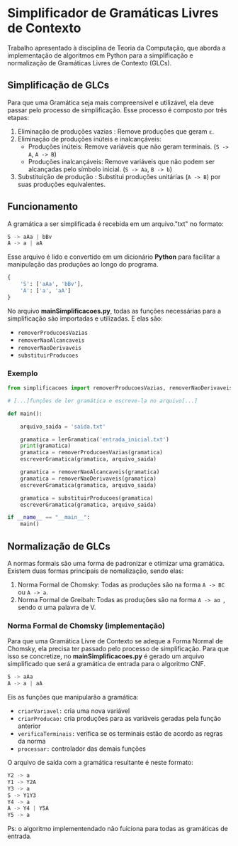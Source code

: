 # Simplificador de Gramáticas Livres de Contexto

Trabalho apresentado à disciplina de Teoria da Computação, que aborda a implementação de algoritmos em Python para a simplificação e normalização de Gramáticas Livres de Contexto (GLCs).

## Simplificação de GLCs

Para que uma Gramática seja mais compreensível e utilizável, ela deve passar pelo processo de simplificação. Esse processo é composto por três etapas:

1. Eliminação de produções vazias : Remove produções que geram `ε`.
2. Eliminação de produções inúteis e inalcançáveis:
    * Produções inúteis: Remove variáveis que não geram terminais.
    (`S -> A`,
    `A -> B`)
    * Produções inalcançáveis: Remove variáveis que não podem ser alcançadas pelo símbolo inicial. 
    (`S -> Aa`, 
    `B -> b`)
3. Substituição de produção : Substitui produções unitárias (`A -> B`) por suas produções equivalentes.

## Funcionamento

A gramática a ser simplificada é recebida em um arquivo."txt" no formato:

```python
S -> aAa | bBv
A -> a | aA
```
Esse arquivo é lido e convertido em um dicionário **Python** para facilitar a manipulação das produções ao longo do programa.

```python
{
    'S': ['aAa', 'bBv'], 
    'A': ['a', 'aA']
}
```

No arquivo **mainSimplificacoes.py**, todas as funções necessárias para a simplificação são importadas e utilizadas. 
E elas são:

* `removerProducoesVazias`
* `removerNaoAlcancaveis`
* `removerNaoDerivaveis`
* `substituirProducoes`

### Exemplo

```python
from simplificacoes import removerProducoesVazias, removerNaoDerivaveis, removerNaoAlcancaveis, substituirProducoes

# [...]funções de ler gramática e escreve-la no arquivo[...]

def main():

    arquivo_saida = 'saida.txt'

    gramatica = lerGramatica('entrada_inicial.txt')
    print(gramatica)
    gramatica = removerProducoesVazias(gramatica)
    escreverGramatica(gramatica, arquivo_saida)

    gramatica = removerNaoAlcancaveis(gramatica)
    gramatica = removerNaoDerivaveis(gramatica)
    escreverGramatica(gramatica, arquivo_saida)

    gramatica = substituirProducoes(gramatica)
    escreverGramatica(gramatica, arquivo_saida)

if __name__ == "__main__":
    main()
```

## Normalização de GLCs

A normas formais são uma forma de padronizar e otimizar uma gramática. Existem duas formas principais de nomalização, sendo elas:

1. Norma Formal de Chomsky: Todas as produções são na forma `A -> BC` ou `A -> a`.
2. Norma Formal de Greibah: Todas as produções são na forma `A -> aα `, sendo α uma palavra de V.

### Norma Formal de Chomsky (implementação)

Para que uma Gramática Livre de Contexto se adeque a Forma Normal de Chomsky, ela precisa ter passado pelo processo de simplificação. Para que isso se concretize, no **mainSimplificacoes.py** é gerado um arquivo simplificado que será a gramática de entrada para o algoritmo CNF.

```python
S -> aAa
A -> a | aA
```
Eis as funções que manipularão a gramática:
* `criarVariavel:` cria uma nova variável 
* `criarProducao:` cria produções para as variáveis geradas pela função anterior
* `verificaTerminais:` verifica se os terminais estão de acordo as regras da norma
* `processar:` controlador das demais funções

O arquivo de saída com a gramática resultante é neste formato:

```python
Y2 -> a
Y1 -> Y2A
Y3 -> a
S -> Y1Y3
Y4 -> a
A -> Y4 | Y5A
Y5 -> a
```
Ps: o algoritmo implementendado não fuiciona para todas as gramáticas de entrada.
